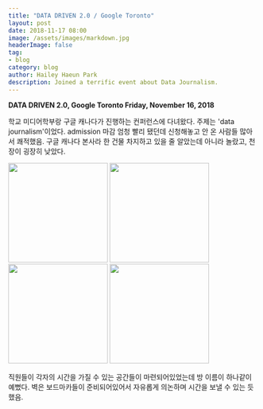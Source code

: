 ```yaml
---
title: "DATA DRIVEN 2.0 / Google Toronto"
layout: post
date: 2018-11-17 08:00
image: /assets/images/markdown.jpg
headerImage: false
tag:
- blog
category: blog
author: Hailey Haeun Park
description: Joined a terrific event about Data Journalism.
---
```

**DATA DRIVEN 2.0, Google Toronto
Friday, November 16, 2018**

학교 미디어학부랑 구글 캐나다가 진행하는 컨퍼런스에 다녀왔다. 주제는 'data journalism'이었다. admission 마감 엄청 빨리 됐던데 신청해놓고 안 온 사람들 많아서 쾌적했음. 구글 캐나다 본사라 한 건물 차지하고 있을 줄 알았는데 아니라 놀랐고, 천장이 굉장히 낮았다.

<img src="hailey99.github.io/Assets/can1.jpg" width="200">
<img src="hailey99.github.io/Assets/can2.jpg" width="200">


<img src="hailey99.github.io/Assets/can3.jpg" width="200">
<img src="hailey99.github.io/Assets/can4.jpg" width="200">

직원들이 각자의 시간을 가질 수 있는 공간들이 마련되어있었는데 방 이름이 하나같이 예뻤다. 벽은 보드마카들이 준비되어있어서 자유롭게 의논하며 시간을 보낼 수 있는 듯했음.
